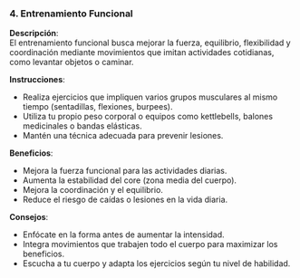 ### 4. Entrenamiento Funcional

**Descripción**:  
El entrenamiento funcional busca mejorar la fuerza, equilibrio, flexibilidad y coordinación mediante movimientos que imitan actividades cotidianas, como levantar objetos o caminar.

**Instrucciones**:  
- Realiza ejercicios que impliquen varios grupos musculares al mismo tiempo (sentadillas, flexiones, burpees).
- Utiliza tu propio peso corporal o equipos como kettlebells, balones medicinales o bandas elásticas.
- Mantén una técnica adecuada para prevenir lesiones.

**Beneficios**:  
- Mejora la fuerza funcional para las actividades diarias.
- Aumenta la estabilidad del core (zona media del cuerpo).
- Mejora la coordinación y el equilibrio.
- Reduce el riesgo de caídas o lesiones en la vida diaria.

**Consejos**:  
- Enfócate en la forma antes de aumentar la intensidad.
- Integra movimientos que trabajen todo el cuerpo para maximizar los beneficios.
- Escucha a tu cuerpo y adapta los ejercicios según tu nivel de habilidad.